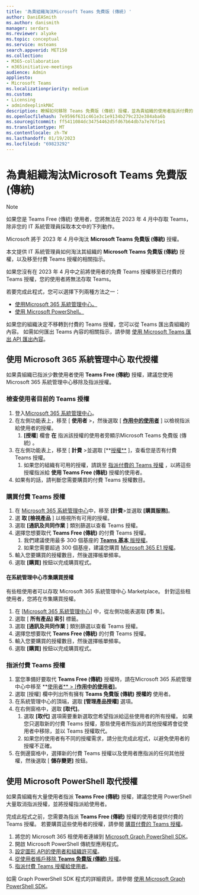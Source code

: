 ```yaml
---
title: '為貴組織淘汰Microsoft Teams 免費版 (傳統) '
author: DaniEASmith
ms.author: danismith
manager: serdars
ms.reviewer: alyake
ms.topic: conceptual
ms.service: msteams
search.appverid: MET150
ms.collection:
- M365-collaboration
- m365initiative-meetings
audience: Admin
appliesto:
- Microsoft Teams
ms.localizationpriority: medium
ms.custom:
- Licensing
- admindeeplinkMAC
description: 瞭解如何移除 Teams 免費版 (傳統) 授權，並為貴組織的使用者指派付費的 Teams 授權。
ms.openlocfilehash: 7e9596f631c461e3c1e9134b279c232e384aba6b
ms.sourcegitcommit: ff5411084dc34754462d5fd67b64db7a7e76f1e1
ms.translationtype: MT
ms.contentlocale: zh-TW
ms.lasthandoff: 01/19/2023
ms.locfileid: "69823292"
---
```

# <a name="retire-microsoft-teams-free-classic-for-your-organization"></a>為貴組織淘汰Microsoft Teams 免費版 (傳統) 

> [!NOTE]
> 如果您是 Teams Free (傳統) 使用者，您將無法在 2023 年 4 月中存取 Teams，除非您的 IT 系統管理員採取本文中的下列動作。

Microsoft 將于 2023 年 4 月中淘汰 **Microsoft Teams 免費版 (傳統)** 授權。

本文提供 IT 系統管理員如何淘汰其組織的 **Microsoft Teams 免費版 (傳統)** 授權，以及移至付費 Teams 授權的相關指示。

如果您沒有在 2023 年 4 月中之前將使用者的免費 Teams 授權移至已付費的 Teams 授權，您的使用者將無法存取 Teams。

若要完成此程式，您可以選擇下列兩種方法之一：

- [使用Microsoft 365 系統管理中心。](#use-microsoft-365-admin-center-to-replace-licenses)
- [使用 Microsoft PowerShell。](#use-microsoft-powershell-to-replace-licenses)

如果您的組織決定不移轉到付費的 Teams 授權，您可以從 Teams 匯出貴組織的內容。 如需如何匯出 Teams 內容的相關指示，請參閱 [使用 Microsoft Teams 匯出 API 匯出內容](/microsoftteams/export-teams-content)。

## <a name="use-microsoft-365-admin-center-to-replace-licenses"></a>使用 Microsoft 365 系統管理中心 取代授權

如果貴組織已指派少數使用者使用 **Teams Free (傳統)** 授權，建議您使用Microsoft 365 系統管理中心移除及指派授權。

### <a name="check-users-current-teams-licensing"></a>檢查使用者目前的 Teams 授權

1. 登入[Microsoft 365 系統管理中心](https://go.microsoft.com/fwlink/p/?linkid=2024339)。
1. 在左側功能表上，移至 [ **使用者** >，然後選取 [ [**作用中的使用者**](https://go.microsoft.com/fwlink/p/?linkid=834822) ] 以檢視指派給使用者的授權。
    1. **[授權**] 欄會 **在** 指派該授權的使用者旁顯示Microsoft Teams 免費版 (傳統) 。
1. 在左側功能表上，移至 [ **計費** >並選取 [**[授權**](https://go.microsoft.com/fwlink/p/?linkid=842264) ]，查看您是否有付費 Teams 授權。
    1. 如果您的組織有可用的授權，請跳至 [指派付費的 Teams 授權](#assign-paid-teams-licenses) ，以將這些授權指派給 **使用 Teams Free (傳統)** 授權的使用者。
1. 如果有的話，請判斷您需要購買的付費 Teams 授權數目。

### <a name="purchase-paid-teams-licenses"></a>購買付費 Teams 授權

1. 在 [Microsoft 365 系統管理中心](https://go.microsoft.com/fwlink/p/?linkid=2024339)中，移至 **[計費**>並選取 **[購買服務]**。
1. 選 **取 [檢視產品** ] 以檢視所有可用的授權。
1. 選取 **[通訊及共同作業** ] 類別篩選以查看 Teams 授權。
1. 選擇您想要取代 **Teams Free (傳統)** 的付費 Teams 授權。
    1. 我們建議使用最多 300 個基座的 [ **Teams 基本** 版授權](https://admin.microsoft.com/adminportal/home#/catalog/offer-details/microsoft-teams-essentials-aad-identity-/2D7C59AC-F814-43E0-8E8E-E4EA91A09CAF)。
    1. 如果您需要超過 300 個基座，建議您購買 [Microsoft 365 E1 授權](https://admin.microsoft.com/Adminportal/Home#/catalog/offer-details/office-365-e1/CF4A479A-2119-4EF2-83D1-37CF8460EADA)。
1. 輸入您要購買的授權數目，然後選擇帳單頻率。
1. 選取 **[購買]** 按鈕以完成購買程式。

#### <a name="purchase-licenses-in-the-admin-center-marketplace"></a>在系統管理中心市集購買授權

有些租使用者可以存取 Microsoft 365 系統管理中心 Marketplace。 針對這些租使用者，您將在市集購買授權。

1. 在 [[Microsoft 365 系統管理中心](https://go.microsoft.com/fwlink/p/?linkid=2024339)] 中，從左側功能表選取 **[市** 集]。
1. 選取 [ **所有產品] 索引** 標籤。
1. 選取 **[通訊及共同作業** ] 類別篩選以查看 Teams 授權。
1. 選擇您想要取代 **Teams Free (傳統)** 的付費 Teams 授權。
1. 輸入您要購買的授權數目，然後選擇帳單頻率。
1. 選取 **[購買]** 按鈕以完成購買程式。

### <a name="assign-paid-teams-licenses"></a>指派付費 Teams 授權

1. 當您準備好要取代 **Teams Free (傳統)** 授權時，請在Microsoft 365 系統管理中心中移至 **[使用者**  >  [**作用中的使用者]**](https://admin.microsoft.com/adminportal/home#/users)。
1. 選取 [授權] 欄中列出所有擁有 **Teams 免費版 (傳統)** **授權的** 使用者。
1. 在系統管理中心的頂端，選取 **[管理產品授權]** 選項。
1. 在右側窗格中，選取 **[取代]**。
    1. 選取 **[取代]** 選項需要重新選取您希望指派給這些使用者的所有授權。 如果您只選取新的付費 Teams 授權，那些使用者所指派的其他授權將會從使用者中移除，並以 Teams 授權取代。
    1. 如果您的使用者有不同的授權需求，請分批完成此程式，以避免使用者的授權不正確。
1. 在側邊窗格中，選擇新的付費 Teams 授權以及使用者應指派的任何其他授權，然後選取 [ **儲存變更]** 按鈕。

## <a name="use-microsoft-powershell-to-replace-licenses"></a>使用 Microsoft PowerShell 取代授權

如果貴組織有大量使用者指派 **Teams Free (傳統)** 授權，建議您使用 PowerShell 大量取消指派授權，並將授權指派給使用者。

完成此程式之前，您需要為指派 **Teams Free (傳統)** 授權的使用者提供付費的 Teams 授權。 若要購買這些使用者的授權，請參閱 [購買付費的 Teams 授權](#purchase-paid-teams-licenses)。

1. 將您的 Microsoft 365 租使用者連線到 [Microsoft Graph PowerShell SDK](/powershell/microsoftgraph/get-started)。
1. 開啟 Microsoft PowerShell 傳統型應用程式。
1. [設定圖形 API的使用者和組織許可權](/microsoft-365/enterprise/remove-licenses-from-user-accounts-with-microsoft-365-powershell#use-the-microsoft-graph-powershell-sdk)。
1. [從使用者帳戶移除 **Teams 免費版 (傳統)** 授權](/microsoft-365/enterprise/remove-licenses-from-user-accounts-with-microsoft-365-powershell#removing-licenses-from-user-accounts)。
1. [指派付費 Teams 授權給使用者](/microsoft-365/enterprise/assign-licenses-to-user-accounts-with-microsoft-365-powershell#assigning-licenses-to-user-accounts)。

如需 Graph PowerShell SDK 程式的詳細資訊，請參閱 [使用 Microsoft Graph PowerShell SDK](/microsoft-365/enterprise/view-licenses-and-services-with-microsoft-365-powershell)。
